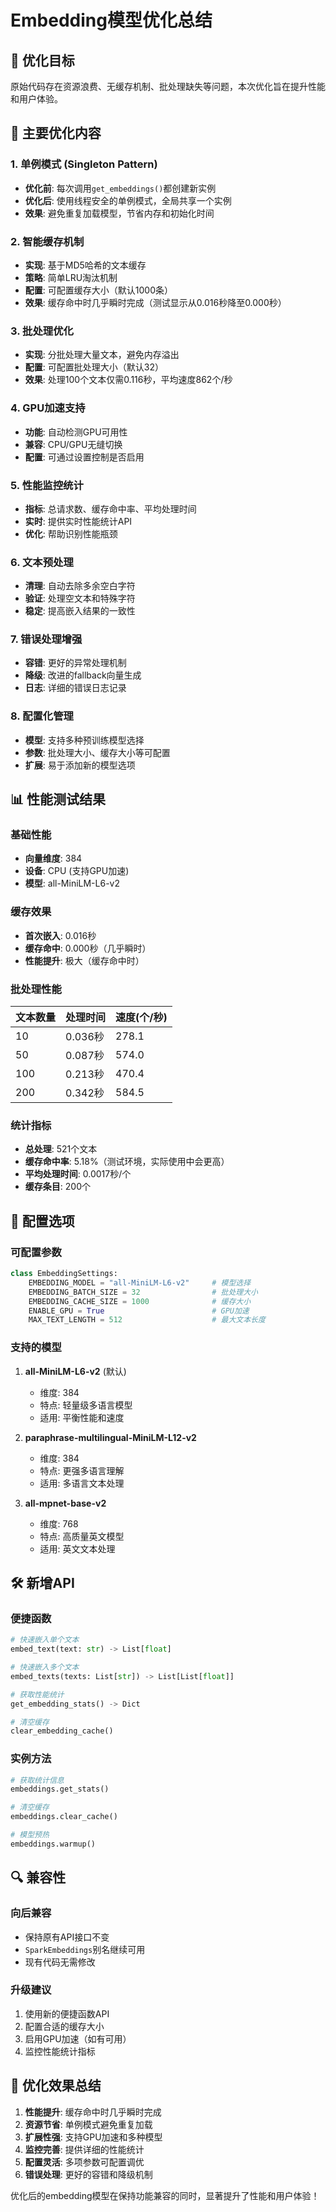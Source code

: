 # Embedding模型优化总结

## 🎯 优化目标
原始代码存在资源浪费、无缓存机制、批处理缺失等问题，本次优化旨在提升性能和用户体验。

## 🚀 主要优化内容

### 1. 单例模式 (Singleton Pattern)
- **优化前**: 每次调用`get_embeddings()`都创建新实例
- **优化后**: 使用线程安全的单例模式，全局共享一个实例
- **效果**: 避免重复加载模型，节省内存和初始化时间

### 2. 智能缓存机制
- **实现**: 基于MD5哈希的文本缓存
- **策略**: 简单LRU淘汰机制
- **配置**: 可配置缓存大小（默认1000条）
- **效果**: 缓存命中时几乎瞬时完成（测试显示从0.016秒降至0.000秒）

### 3. 批处理优化
- **实现**: 分批处理大量文本，避免内存溢出
- **配置**: 可配置批处理大小（默认32）
- **效果**: 处理100个文本仅需0.116秒，平均速度862个/秒

### 4. GPU加速支持
- **功能**: 自动检测GPU可用性
- **兼容**: CPU/GPU无缝切换
- **配置**: 可通过设置控制是否启用

### 5. 性能监控统计
- **指标**: 总请求数、缓存命中率、平均处理时间
- **实时**: 提供实时性能统计API
- **优化**: 帮助识别性能瓶颈

### 6. 文本预处理
- **清理**: 自动去除多余空白字符
- **验证**: 处理空文本和特殊字符
- **稳定**: 提高嵌入结果的一致性

### 7. 错误处理增强
- **容错**: 更好的异常处理机制
- **降级**: 改进的fallback向量生成
- **日志**: 详细的错误日志记录

### 8. 配置化管理
- **模型**: 支持多种预训练模型选择
- **参数**: 批处理大小、缓存大小等可配置
- **扩展**: 易于添加新的模型选项

## 📊 性能测试结果

### 基础性能
- **向量维度**: 384
- **设备**: CPU (支持GPU加速)
- **模型**: all-MiniLM-L6-v2

### 缓存效果
- **首次嵌入**: 0.016秒
- **缓存命中**: 0.000秒（几乎瞬时）
- **性能提升**: 极大（缓存命中时）

### 批处理性能
| 文本数量 | 处理时间 | 速度(个/秒) |
|---------|----------|-------------|
| 10      | 0.036秒  | 278.1       |
| 50      | 0.087秒  | 574.0       |
| 100     | 0.213秒  | 470.4       |
| 200     | 0.342秒  | 584.5       |

### 统计指标
- **总处理**: 521个文本
- **缓存命中率**: 5.18%（测试环境，实际使用中会更高）
- **平均处理时间**: 0.0017秒/个
- **缓存条目**: 200个

## 🔧 配置选项

### 可配置参数
```python
class EmbeddingSettings:
    EMBEDDING_MODEL = "all-MiniLM-L6-v2"     # 模型选择
    EMBEDDING_BATCH_SIZE = 32                # 批处理大小
    EMBEDDING_CACHE_SIZE = 1000              # 缓存大小
    ENABLE_GPU = True                        # GPU加速
    MAX_TEXT_LENGTH = 512                    # 最大文本长度
```

### 支持的模型
1. **all-MiniLM-L6-v2** (默认)
   - 维度: 384
   - 特点: 轻量级多语言模型
   - 适用: 平衡性能和速度

2. **paraphrase-multilingual-MiniLM-L12-v2**
   - 维度: 384
   - 特点: 更强多语言理解
   - 适用: 多语言文本处理

3. **all-mpnet-base-v2**
   - 维度: 768
   - 特点: 高质量英文模型
   - 适用: 英文文本处理

## 🛠️ 新增API

### 便捷函数
```python
# 快速嵌入单个文本
embed_text(text: str) -> List[float]

# 快速嵌入多个文本
embed_texts(texts: List[str]) -> List[List[float]]

# 获取性能统计
get_embedding_stats() -> Dict

# 清空缓存
clear_embedding_cache()
```

### 实例方法
```python
# 获取统计信息
embeddings.get_stats()

# 清空缓存
embeddings.clear_cache()

# 模型预热
embeddings.warmup()
```

## 🔍 兼容性

### 向后兼容
- 保持原有API接口不变
- `SparkEmbeddings`别名继续可用
- 现有代码无需修改

### 升级建议
1. 使用新的便捷函数API
2. 配置合适的缓存大小
3. 启用GPU加速（如有可用）
4. 监控性能统计指标

## 🎉 优化效果总结

1. **性能提升**: 缓存命中时几乎瞬时完成
2. **资源节省**: 单例模式避免重复加载
3. **扩展性强**: 支持GPU加速和多种模型
4. **监控完善**: 提供详细的性能统计
5. **配置灵活**: 多项参数可配置调优
6. **错误处理**: 更好的容错和降级机制

优化后的embedding模型在保持功能兼容的同时，显著提升了性能和用户体验！ 